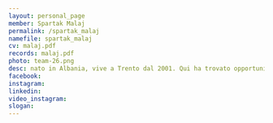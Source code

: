 ```yaml
---
layout: personal_page
member: Spartak Malaj
permalink: /spartak_malaj
namefile: spartak_malaj
cv: malaj.pdf
records: malaj.pdf
photo: team-26.png
desc: nato in Albania, vive a Trento dal 2001. Qui ha trovato opportunità di crescita personale e professionale, abbracciando valori come lo studio e l’accessibilità per tutti. Per lui, Trento non è solo una città, ma una comunità da valorizzare e far crescere insieme.
facebook: 
instagram: 
linkedin: 
video_instagram: 
slogan: 
---
```

